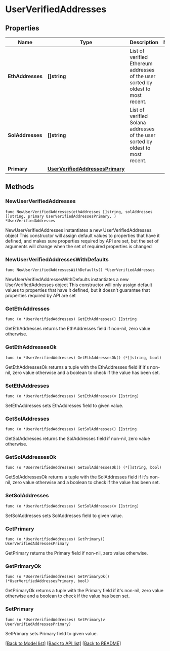 # UserVerifiedAddresses

## Properties

Name | Type | Description | Notes
------------ | ------------- | ------------- | -------------
**EthAddresses** | **[]string** | List of verified Ethereum addresses of the user sorted by oldest to most recent. | 
**SolAddresses** | **[]string** | List of verified Solana addresses of the user sorted by oldest to most recent. | 
**Primary** | [**UserVerifiedAddressesPrimary**](UserVerifiedAddressesPrimary.md) |  | 

## Methods

### NewUserVerifiedAddresses

`func NewUserVerifiedAddresses(ethAddresses []string, solAddresses []string, primary UserVerifiedAddressesPrimary, ) *UserVerifiedAddresses`

NewUserVerifiedAddresses instantiates a new UserVerifiedAddresses object
This constructor will assign default values to properties that have it defined,
and makes sure properties required by API are set, but the set of arguments
will change when the set of required properties is changed

### NewUserVerifiedAddressesWithDefaults

`func NewUserVerifiedAddressesWithDefaults() *UserVerifiedAddresses`

NewUserVerifiedAddressesWithDefaults instantiates a new UserVerifiedAddresses object
This constructor will only assign default values to properties that have it defined,
but it doesn't guarantee that properties required by API are set

### GetEthAddresses

`func (o *UserVerifiedAddresses) GetEthAddresses() []string`

GetEthAddresses returns the EthAddresses field if non-nil, zero value otherwise.

### GetEthAddressesOk

`func (o *UserVerifiedAddresses) GetEthAddressesOk() (*[]string, bool)`

GetEthAddressesOk returns a tuple with the EthAddresses field if it's non-nil, zero value otherwise
and a boolean to check if the value has been set.

### SetEthAddresses

`func (o *UserVerifiedAddresses) SetEthAddresses(v []string)`

SetEthAddresses sets EthAddresses field to given value.


### GetSolAddresses

`func (o *UserVerifiedAddresses) GetSolAddresses() []string`

GetSolAddresses returns the SolAddresses field if non-nil, zero value otherwise.

### GetSolAddressesOk

`func (o *UserVerifiedAddresses) GetSolAddressesOk() (*[]string, bool)`

GetSolAddressesOk returns a tuple with the SolAddresses field if it's non-nil, zero value otherwise
and a boolean to check if the value has been set.

### SetSolAddresses

`func (o *UserVerifiedAddresses) SetSolAddresses(v []string)`

SetSolAddresses sets SolAddresses field to given value.


### GetPrimary

`func (o *UserVerifiedAddresses) GetPrimary() UserVerifiedAddressesPrimary`

GetPrimary returns the Primary field if non-nil, zero value otherwise.

### GetPrimaryOk

`func (o *UserVerifiedAddresses) GetPrimaryOk() (*UserVerifiedAddressesPrimary, bool)`

GetPrimaryOk returns a tuple with the Primary field if it's non-nil, zero value otherwise
and a boolean to check if the value has been set.

### SetPrimary

`func (o *UserVerifiedAddresses) SetPrimary(v UserVerifiedAddressesPrimary)`

SetPrimary sets Primary field to given value.



[[Back to Model list]](../README.md#documentation-for-models) [[Back to API list]](../README.md#documentation-for-api-endpoints) [[Back to README]](../README.md)


